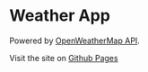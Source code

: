 # Weather App

Powered by [OpenWeatherMap API](https://openweathermap.org/api).

Visit the site on [Github Pages](https://notyasho.github.io/weatherApp/)
